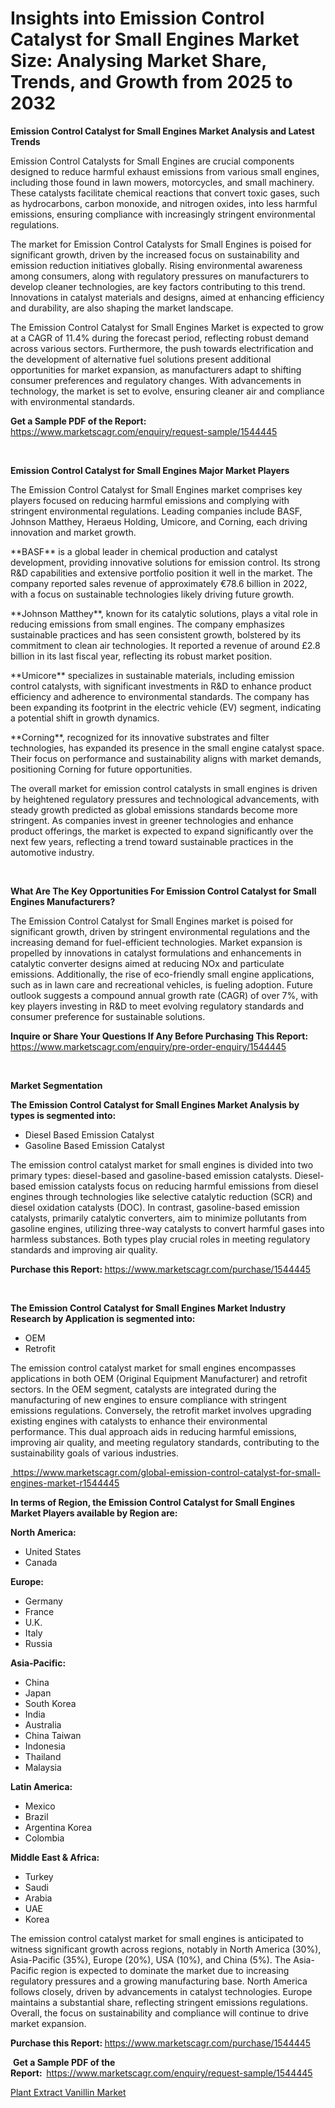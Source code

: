 <p><h1>Insights into Emission Control Catalyst for Small Engines Market Size: Analysing Market Share, Trends, and Growth from 2025 to 2032</h1></p><p><strong>Emission Control Catalyst for Small Engines Market Analysis and Latest Trends</strong></p>
<p><p>Emission Control Catalysts for Small Engines are crucial components designed to reduce harmful exhaust emissions from various small engines, including those found in lawn mowers, motorcycles, and small machinery. These catalysts facilitate chemical reactions that convert toxic gases, such as hydrocarbons, carbon monoxide, and nitrogen oxides, into less harmful emissions, ensuring compliance with increasingly stringent environmental regulations.</p><p>The market for Emission Control Catalysts for Small Engines is poised for significant growth, driven by the increased focus on sustainability and emission reduction initiatives globally. Rising environmental awareness among consumers, along with regulatory pressures on manufacturers to develop cleaner technologies, are key factors contributing to this trend. Innovations in catalyst materials and designs, aimed at enhancing efficiency and durability, are also shaping the market landscape. </p><p>The Emission Control Catalyst for Small Engines Market is expected to grow at a CAGR of 11.4% during the forecast period, reflecting robust demand across various sectors. Furthermore, the push towards electrification and the development of alternative fuel solutions present additional opportunities for market expansion, as manufacturers adapt to shifting consumer preferences and regulatory changes. With advancements in technology, the market is set to evolve, ensuring cleaner air and compliance with environmental standards.</p></p>
<p><strong>Get a Sample PDF of the Report:&nbsp;</strong> <a href="https://www.marketscagr.com/enquiry/request-sample/1544445?utm_campaign=2115&utm_medium=2&utm_source=Github&utm_content=ia&utm_term=01022025&utm_id=emission-control-catalyst-for-small-engines">https://www.marketscagr.com/enquiry/request-sample/1544445</a></p>
<p>&nbsp;</p>
<p><strong>Emission Control Catalyst for Small Engines Major Market Players</strong></p>
<p><p>The Emission Control Catalyst for Small Engines market comprises key players focused on reducing harmful emissions and complying with stringent environmental regulations. Leading companies include BASF, Johnson Matthey, Heraeus Holding, Umicore, and Corning, each driving innovation and market growth.</p><p>**BASF** is a global leader in chemical production and catalyst development, providing innovative solutions for emission control. Its strong R&D capabilities and extensive portfolio position it well in the market. The company reported sales revenue of approximately €78.6 billion in 2022, with a focus on sustainable technologies likely driving future growth.</p><p>**Johnson Matthey**, known for its catalytic solutions, plays a vital role in reducing emissions from small engines. The company emphasizes sustainable practices and has seen consistent growth, bolstered by its commitment to clean air technologies. It reported a revenue of around £2.8 billion in its last fiscal year, reflecting its robust market position.</p><p>**Umicore** specializes in sustainable materials, including emission control catalysts, with significant investments in R&D to enhance product efficiency and adherence to environmental standards. The company has been expanding its footprint in the electric vehicle (EV) segment, indicating a potential shift in growth dynamics.</p><p>**Corning**, recognized for its innovative substrates and filter technologies, has expanded its presence in the small engine catalyst space. Their focus on performance and sustainability aligns with market demands, positioning Corning for future opportunities.</p><p>The overall market for emission control catalysts in small engines is driven by heightened regulatory pressures and technological advancements, with steady growth predicted as global emissions standards become more stringent. As companies invest in greener technologies and enhance product offerings, the market is expected to expand significantly over the next few years, reflecting a trend toward sustainable practices in the automotive industry.</p></p>
<p>&nbsp;</p>
<p><strong>What Are The Key Opportunities For Emission Control Catalyst for Small Engines Manufacturers?</strong></p>
<p><p>The Emission Control Catalyst for Small Engines market is poised for significant growth, driven by stringent environmental regulations and the increasing demand for fuel-efficient technologies. Market expansion is propelled by innovations in catalyst formulations and enhancements in catalytic converter designs aimed at reducing NOx and particulate emissions. Additionally, the rise of eco-friendly small engine applications, such as in lawn care and recreational vehicles, is fueling adoption. Future outlook suggests a compound annual growth rate (CAGR) of over 7%, with key players investing in R&D to meet evolving regulatory standards and consumer preference for sustainable solutions.</p></p>
<p><strong>Inquire or Share Your Questions If Any Before Purchasing This Report:</strong> <a href="https://www.marketscagr.com/enquiry/pre-order-enquiry/1544445?utm_campaign=2115&utm_medium=2&utm_source=Github&utm_content=ia&utm_term=01022025&utm_id=emission-control-catalyst-for-small-engines">https://www.marketscagr.com/enquiry/pre-order-enquiry/1544445</a></p>
<p>&nbsp;</p>
<p><strong>Market Segmentation</strong></p>
<p><strong>The Emission Control Catalyst for Small Engines Market Analysis by types is segmented into:</strong></p>
<p><ul><li>Diesel Based Emission Catalyst</li><li>Gasoline Based Emission Catalyst</li></ul></p>
<p><p>The emission control catalyst market for small engines is divided into two primary types: diesel-based and gasoline-based emission catalysts. Diesel-based emission catalysts focus on reducing harmful emissions from diesel engines through technologies like selective catalytic reduction (SCR) and diesel oxidation catalysts (DOC). In contrast, gasoline-based emission catalysts, primarily catalytic converters, aim to minimize pollutants from gasoline engines, utilizing three-way catalysts to convert harmful gases into harmless substances. Both types play crucial roles in meeting regulatory standards and improving air quality.</p></p>
<p><strong>Purchase this Report:&nbsp;</strong><a href="https://www.marketscagr.com/purchase/1544445?utm_campaign=2115&utm_medium=2&utm_source=Github&utm_content=ia&utm_term=01022025&utm_id=emission-control-catalyst-for-small-engines">https://www.marketscagr.com/purchase/1544445</a></p>
<p>&nbsp;</p>
<p><strong>The Emission Control Catalyst for Small Engines Market Industry Research by Application is segmented into:</strong></p>
<p><ul><li>OEM</li><li>Retrofit</li></ul></p>
<p><p>The emission control catalyst market for small engines encompasses applications in both OEM (Original Equipment Manufacturer) and retrofit sectors. In the OEM segment, catalysts are integrated during the manufacturing of new engines to ensure compliance with stringent emissions regulations. Conversely, the retrofit market involves upgrading existing engines with catalysts to enhance their environmental performance. This dual approach aids in reducing harmful emissions, improving air quality, and meeting regulatory standards, contributing to the sustainability goals of various industries.</p></p>
<p><a href="https://www.marketscagr.com/global-emission-control-catalyst-for-small-engines-market-r1544445?utm_campaign=2115&utm_medium=2&utm_source=Github&utm_content=ia&utm_term=01022025&utm_id=emission-control-catalyst-for-small-engines">&nbsp;https://www.marketscagr.com/global-emission-control-catalyst-for-small-engines-market-r1544445</a></p>
<p><strong>In terms of Region, the Emission Control Catalyst for Small Engines Market Players available by Region are:</strong></p>
<p>
    <p> <strong> North America: </strong>
        <ul>
            <li>United States</li>
            <li>Canada</li>
        </ul>
        </p> 
    <p> <strong> Europe: </strong>
        <ul>
            <li>Germany</li>
            <li>France</li>
            <li>U.K.</li>
            <li>Italy</li>
            <li>Russia</li>
        </ul>
        </p> 
    <p> <strong> Asia-Pacific: </strong>
        <ul>
            <li>China</li>
            <li>Japan</li>
            <li>South Korea</li>
            <li>India</li>
            <li>Australia</li>
            <li>China Taiwan</li>
            <li>Indonesia</li>
            <li>Thailand</li>
            <li>Malaysia</li>
        </ul>
        </p> 
    <p> <strong> Latin America: </strong>
        <ul>
            <li>Mexico</li>
            <li>Brazil</li>
            <li>Argentina Korea</li>
            <li>Colombia</li>
        </ul>
        </p> 
    <p> <strong> Middle East & Africa: </strong>
        <ul>
            <li>Turkey</li>
            <li>Saudi</li>
            <li>Arabia</li>
            <li>UAE</li>
            <li>Korea</li>
        </ul>
    </p>
    </p>
<p><p>The emission control catalyst market for small engines is anticipated to witness significant growth across regions, notably in North America (30%), Asia-Pacific (35%), Europe (20%), USA (10%), and China (5%). The Asia-Pacific region is expected to dominate the market due to increasing regulatory pressures and a growing manufacturing base. North America follows closely, driven by advancements in catalyst technologies. Europe maintains a substantial share, reflecting stringent emissions regulations. Overall, the focus on sustainability and compliance will continue to drive market expansion.</p></p>
<p><strong>Purchase this Report: </strong><a href="https://www.marketscagr.com/purchase/1544445?utm_campaign=2115&utm_medium=2&utm_source=Github&utm_content=ia&utm_term=01022025&utm_id=emission-control-catalyst-for-small-engines">https://www.marketscagr.com/purchase/1544445</a></p>
<p>&nbsp;<strong>Get a Sample PDF of the Report:&nbsp;&nbsp;</strong><a href="https://www.marketscagr.com/enquiry/request-sample/1544445?utm_campaign=2115&utm_medium=2&utm_source=Github&utm_content=ia&utm_term=01022025&utm_id=emission-control-catalyst-for-small-engines">https://www.marketscagr.com/enquiry/request-sample/1544445</a></p>
<p><strong></strong></p>
<p><p><a href="https://github.com/joannesouthgate/Market-Research-Report-List-5/blob/main/plant-extract-vanillin-market.md?utm_campaign=2115&utm_medium=2&utm_source=Github&utm_content=ia&utm_term=01022025&utm_id=emission-control-catalyst-for-small-engines">Plant Extract Vanillin Market</a></p></p>
